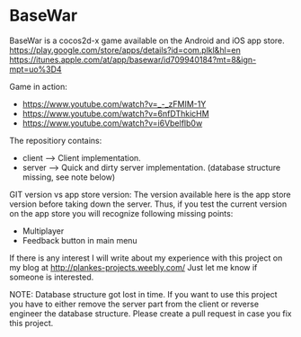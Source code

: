 BaseWar
=======

BaseWar is a cocos2d-x game available on the Android and iOS app store.
https://play.google.com/store/apps/details?id=com.plkl&hl=en
https://itunes.apple.com/at/app/basewar/id709940184?mt=8&ign-mpt=uo%3D4

Game in action:
- https://www.youtube.com/watch?v=_-_zFMIM-1Y
- https://www.youtube.com/watch?v=6nfDThkicHM
- https://www.youtube.com/watch?v=i6Vbelflb0w


The repositiory contains:
* client --> Client implementation.
* server --> Quick and dirty server implementation. (database structure missing, see note below)


GIT version vs app store version:
The version available here is the app store version before taking down the server.
Thus, if you test the current version on the app store you will recognize following missing points:
- Multiplayer
- Feedback button in main menu


If there is any interest I will write about my experience with this project on my blog at http://plankes-projects.weebly.com/
Just let me know if someone is interested.


NOTE:
Database structure got lost in time. If you want to use this project you have to either remove the server part from the client or reverse engineer the database structure. Please create a pull request in case you fix this project.
